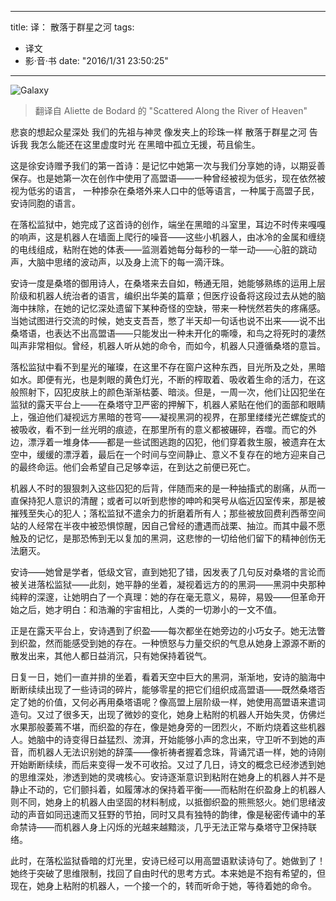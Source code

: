 
---
title: 译： 散落于群星之河
tags:
- 译文
- 影·音·书
date: "2016/1/31 23:50:25"
---

![Galaxy](http://7xqdw6.com1.z0.glb.clouddn.com/galaxy.jpeg)

> 翻译自 Aliette de Bodard 的 "Scattered Along the River of Heaven" 

悲哀的想起众星深处
我们的先祖与神灵
像发夹上的珍珠一样
散落于群星之河
告诉我
我怎么能还在这里虚度时光
在黑暗中孤立无援，苟且偷生。

<!-- more -->



这是徐安诗赠予我们的第一首诗：是记忆中她第一次与我们分享她的诗，以期妥善保存。也是她第一次在创作中使用了高盟语——一种曾经被视为低劣，现在依然被视为低劣的语言， 一种掺杂在桑塔外来人口中的低等语言，一种属于高盟子民，安诗同胞的语言。

在落松监狱中，她完成了这首诗的创作，端坐在黑暗的斗室里，耳边不时传来嘎嘎的响声，这是机器人在墙面上爬行的噪音——这些小机器人，由冰冷的金属和缠绕的电线组成，粘附在她的体表——监测着她每分每秒的一举一动——心脏的跳动声，大脑中思绪的波动声，以及身上流下的每一滴汗珠。

安诗一度是桑塔的御用诗人，在桑塔来去自如，畅通无阻，她能够熟练的运用上层阶级和机器人统治者的语言，编织出华美的篇章；但医疗设备将这段过去从她的脑海中抹除，在她的记忆深处遗留下某种奇怪的空缺，带来一种恍然若失的疼痛感。当她试图进行交流的时候，她支支吾吾，憋了半天却一句话也说不出来——说不出桑塔语，也表达不出高盟语——只能发出一种未开化的嘶嚎，和鸟之将死时的凄然叫声非常相似。曾经，机器人听从她的命令，而如今，机器人只遵循桑塔的意旨。

落松监狱中看不到星光的璀璨，在这里不存在窗户这种东西，目光所及之处，黑暗如水。即便有光，也是刺眼的黄色灯光，不断的榨取着、吸收着生命的活力，在这般照射下，囚犯皮肤上的颜色渐渐枯萎、暗淡。但是，一周一次，他们让囚犯坐在监狱的露天平台上——在桑塔守卫严密的押解下，机器人紧贴在他们的面部和眼睛上，强迫他们凝视远方黑暗的苍穹——凝视黑洞的视界，在那里缕缕光芒螺旋式的被吸收，看不到一丝光明的痕迹，在那里所有的意义都被碾碎，吞噬。而它的外边，漂浮着一堆身体——都是一些试图逃跑的囚犯，他们穿着救生服，被遗弃在太空中，缓缓的漂浮着，最后在一个时间与空间静止、意义不复存在的地方迎来自己的最终命运。他们会希望自己足够幸运，在到达之前便已死亡。

机器人不时的狠狠刺入这些囚犯的后背，伴随而来的是一种抽搐式的剧痛，从而一直保持犯人意识的清醒；或者可以听到悲惨的呻吟和哭号从临近囚室传来，那是被摧残至失心的犯人；落松监狱不遣余力的折磨着所有人；那些被放回费利西蒂空间站的人经常在半夜中被恐惧惊醒，因自己曾经的遭遇而战栗、抽泣。而其中最不愿触及的记忆，是那恐怖到无以复加的黑洞，这悲惨的一切给他们留下的精神创伤无法磨灭。

安诗——她曾是学者，低级文官，直到她犯了错，因发表了几句反对桑塔的言论而被关进落松监狱——此刻，她平静的坐着，凝视着远方的的黑洞——黑洞中央那种纯粹的深邃，让她明白了一个真理：她的存在毫无意义，易碎，易毁——但革命开始之后，她才明白：和浩瀚的宇宙相比，人类的一切渺小的一文不值。

正是在露天平台上，安诗遇到了织盈——每次都坐在她旁边的小巧女子。她无法瞥到织盈，然而能感受到她的存在。一种愤怒与力量交织的气息从她身上源源不断的散发出来，其他人都日益消沉，只有她保持着锐气。

日复一日，她们一直并排的坐着，看着天空中巨大的黑洞，渐渐地，安诗的脑海中断断续续出现了一些诗词的碎片，能够零星的把它们组织成高盟语——既然桑塔否定了她的价值，又何必再用桑塔语呢？像高盟上层阶级一样，她使用高盟语来遣词造句。又过了很多天，出现了微妙的变化，她身上粘附的机器人开始失灵，仿佛烂水果那般萎蔫不堪，而织盈的存在，像是她身旁的一团烈火，不断灼烧着这些机器人。她脑中的诗变得日益猛烈、滂湃，开始能够小声的念出来，守卫听不到她的声音，而机器人无法识别她的辞藻——像祈祷者握着念珠，背诵咒语一样，她的诗刚开始断断续续，而后来变得一发不可收拾。又过了几日，诗文的概念已经渗透到她的思维深处，渗透到她的灵魂核心。安诗逐渐意识到粘附在她身上的机器人并不是静止不动的，它们颤抖着，如履薄冰的保持着平衡——而粘附在织盈身上的机器人则不同，她身上的机器人由坚固的材料制成，以抵御织盈的熊熊怒火。她们思绪波动的声音如同迅速而又狂野的节拍，同时又具有独特的韵律，像是秘密传诵中的革命禁诗——而机器人身上闪烁的光越来越黯淡，几乎无法正常与桑塔守卫保持联络。

此时，在落松监狱昏暗的灯光里，安诗已经可以用高盟语默读诗句了。她做到了！她终于突破了思维限制，找回了自由时代的思考方式。本来她是不抱有希望的，但现在，她身上粘附的机器人，一个接一个的，转而听命于她，等待着她的命令。